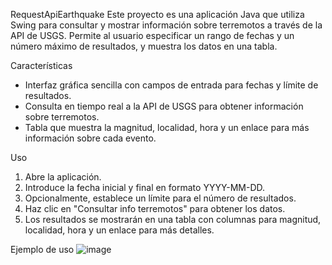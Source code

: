 RequestApiEarthquake
Este proyecto es una aplicación Java que utiliza Swing para consultar y mostrar información sobre terremotos a través de la API de USGS. Permite al usuario especificar un rango de fechas y un número máximo de resultados, y muestra los datos en una tabla.

Características
- Interfaz gráfica sencilla con campos de entrada para fechas y límite de resultados.
- Consulta en tiempo real a la API de USGS para obtener información sobre terremotos.
- Tabla que muestra la magnitud, localidad, hora y un enlace para más información sobre cada evento.

Uso
1. Abre la aplicación.
2. Introduce la fecha inicial y final en formato YYYY-MM-DD.
3. Opcionalmente, establece un límite para el número de resultados.
4. Haz clic en "Consultar info terremotos" para obtener los datos.
5. Los resultados se mostrarán en una tabla con columnas para magnitud, localidad, hora y un enlace para más detalles.

Ejemplo de uso
![image](https://github.com/user-attachments/assets/cb0d7c08-b48c-4713-aadf-ce7f9cceb0a0)
